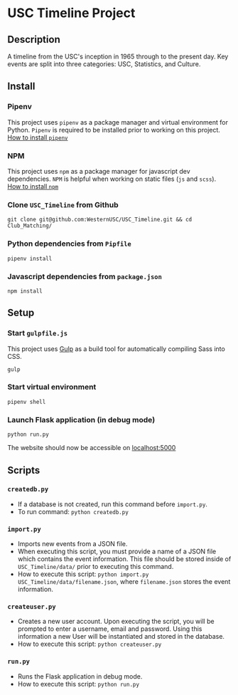 # USC Timeline Project

## Description

A timeline from the USC's inception in 1965 through to the present day. Key events are split into three categories: USC,
 Statistics, and Culture.

## Install

### Pipenv

This project uses `pipenv` as a package manager and virtual environment for Python. `Pipenv` is required to be installed prior 
to working on this project.  
[How to install `pipenv`](https://pipenv.pypa.io/en/latest/#install-pipenv-today)

### NPM
This project uses `npm` as a package manager for javascript dev dependencies. `NPM` is helpful when working on static
files (`js` and `scss`).  
[How to install `npm`](https://www.npmjs.com/get-npm)

### Clone `USC_Timeline` from Github
```commandline
git clone git@github.com:WesternUSC/USC_Timeline.git && cd Club_Matching/
```
### Python dependencies from `Pipfile`
```commandline
pipenv install
```
### Javascript dependencies from `package.json`
```commandline
npm install
```

## Setup

### Start `gulpfile.js`
This project uses [Gulp](https://gulpjs.com/) as a build tool for automatically compiling Sass into CSS.  
```commandline
gulp
```

### Start virtual environment
```commandline
pipenv shell
```

### Launch Flask application (in debug mode)
```commandline
python run.py
```

The website should now be accessible on [localhost:5000](http://localhost:5000)

## Scripts

### `createdb.py`
- If a database is not created, run this command before `import.py`.
- To run command: `python createdb.py`

### `import.py`
- Imports new events from a JSON file.
- When executing this script, you must provide a name of a JSON file which contains the event information. This file
should be stored inside of `USC_Timeline/data/` prior to executing this command.
- How to execute this script: `python import.py USC_Timeline/data/filename.json`, where `filename.json`
stores the event information.

### `createuser.py`
- Creates a new user account. Upon executing the script, you will be prompted to enter a username, email and
password. Using this information a new User will be instantiated and stored in
the database.
- How to execute this script: `python createuser.py`

### `run.py`
- Runs the Flask application in debug mode.
- How to execute this script: `python run.py`
